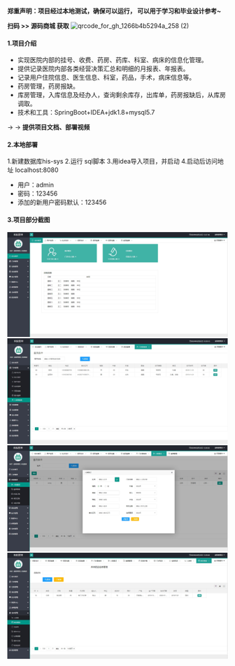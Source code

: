  **郑重声明：项目经过本地测试，确保可以运行， 可以用于学习和毕业设计参考~** 

**扫码 >> 源码商城 获取** ![qrcode_for_gh_1266b4b5294a_258 (2)](https://github.com/user-attachments/assets/45838afd-19a8-4cdc-bdd5-74b9c76fb241)

#### 1.项目介绍
- 实现医院内部的挂号、收费、药房、药库、科室、病床的信息化管理。
- 提供记录医院内部各类经营决策汇总和明细的月报表、年报表。
- 记录用户住院信息、医生信息、科室，药品，手术，病床信息等。
- 药房管理，药房报缺。
- 库房管理，入库信息及经办人，查询剩余库存，出库单，药房报缺后，从库房调取。
- 技术和工具：SpringBoot+IDEA+jdk1.8+mysql5.7

→ → **提供项目文档、部署视频**

#### 2.本地部署
1.新建数据库his-sys
2.运行 sql脚本
3.用idea导入项目，并启动
4.启动后访问地址 localhost:8080
- 用户：admin
- 密码：123456
- 添加的新用户密码默认：123456

#### 3.项目部分截图
![输入图片说明](1.png)![输入图片说明](2.png)![输入图片说明](3.png)![输入图片说明](4.png)
